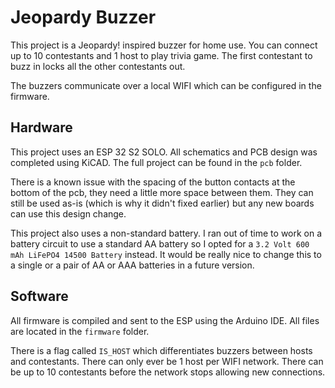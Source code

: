 # Jeopardy Buzzer
This project is a Jeopardy! inspired buzzer for home use. You can connect up to
10 contestants and 1 host to play trivia game. The first contestant to buzz in
locks all the other contestants out. 

The buzzers communicate over a local WIFI which can be configured in the
firmware.

## Hardware
This project uses an ESP 32 S2 SOLO. All schematics and PCB design was completed
using KiCAD. The full project can be found in the `pcb` folder.

There is a known issue with the spacing of the button contacts at the bottom of
the pcb, they need a little more space between them. They can still be used
as-is (which is why it didn't fixed earlier) but any new boards can use this
design change.

This project also uses a non-standard battery. I ran out of time to work on a
battery circuit to use a standard AA battery so I opted for a 
`3.2 Volt 600 mAh LiFePO4 14500 Battery` instead. It would be really nice to
change this to a single or a pair of AA or AAA batteries in a future version.

## Software
All firmware is compiled and sent to the ESP using the Arduino IDE. All files
are located in the `firmware` folder.

There is a flag called `IS_HOST` which differentiates buzzers between hosts and
contestants. There can only ever be 1 host per WIFI network. There can be up to
10 contestants before the network stops allowing new connections.
